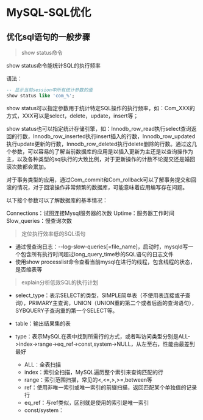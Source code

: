 # MySQL-SQL优化 <!-- {docsify-ignore-all} -->


## 优化sql语句的一般步骤

> show status命令

show status命令能统计SQL的执行频率

语法：
```sql
-- 显示当前session中所有统计参数的值
show status like 'com_%';
```
show status可以指定参数用于统计特定SQL操作的执行频率，如：Com_XXX的方式，XXX可以是select，delete，update，insert等；

show status也可以指定统计存储引擎，如：Innodb_row_read执行select查询返回的行数，Innodb_row_inserted执行insert插入的行数，Innodb_row_updated执行update更新的行数，Innodb_row_deleted执行delete删除的行数。通过这几个参数，可以容易的了解当前数据库的应用是以插入更新为主还是以查询操作为主，以及各种类型的sql执行的大致比例，对于更新操作的计数不论提交还是婚回滚次数都会累加。

对于事务类型的应用，通过Com_commit和Com_rollback可以了解事务提交和回滚的情况，对于回滚操作非常频繁的数据库，可能意味着应用编写存在问题。

以下接个参数可以了解数据库的基本情况：

Connections：试图连接Mysql服务器的次数
Uptime：服务器工作时间
Slow_queries：慢查询次数

> 定位执行效率低的SQL语句

- 通过慢查询日志：--log-slow-queries[=file_name]，启动时，mysqld写一个包含所有执行时间超过long_query_time秒的SQL语句的日志文件
- 使用show processlist命令查看当前mysql在进行的线程，包含线程的状态，是否缩表等

> explain分析低效SQL的执行计划

- select_type：表示SELECT的类型，SIMPLE简单表（不使用表连接或子查询），PRIMARY主查询，UNION（UNION重的第二个或者后面的查询语句），SYBQUERY子查询重的第一个SELECT等。
- table：输出结果集的表
- type：表示MySQL在表中找到所需行的方式，或者叫访问类型分别是ALL->index->range->eq_ref->const,system->NULL，从左至右，性能由最差到最好

    - ALL：全表扫描
    - index：索引全扫描，MySQL遍历整个索引来查询匹配的行
    - range：索引范围扫描，常见的<,<=,>,>=,between等
    - ref：使用非唯一索引或唯一索引的前缀扫描，返回匹配某个单独值的记录行
    - eq_ref：与ref类似，区别就是使用的索引是唯一索引
    - const/system：